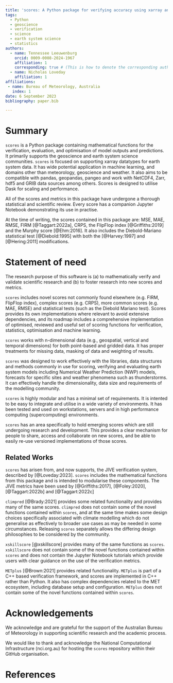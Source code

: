 ```yaml
---
title: 'scores: A Python package for verifying accuracy using xarray and pandas'
tags:
  - Python
  - geoscience
  - verification
  - science
  - earth system science
  - statistics
authors:
  - name: Tennessee Leeuwenburg
    orcid: 0009-0008-2024-1967
    affiliation: 1 
    corresponding: true # (This is how to denote the corresponding author)    
  - name: Nicholas Loveday
    affiliation: 1
affiliations:
 - name: Bureau of Meteorology, Australia
   index: 1
date: 6 September 2023
bibliography: paper.bib 

---
```


# Summary

`scores` is a Python package containing mathematical functions for the verification, evaluation, and optimisation of model outputs and predictions. It primarily supports the geoscience and earth system science communities. `scores` is focused on supporting xarray datatypes for earth system data. It has wide potential application in machine learning, and domains other than meteorology, geoscience and weather. It also aims to be compatible with pandas, geopandas, pangeo and work with NetCDF4, Zarr, hdf5 and GRIB data sources among others. Scores is designed to utilise Dask for scaling and performance.

All of the scores and metrics in this package have undergone a thorough statistical and scientific review. Every score has a companion Jupyter Notebook demonstrating its use in practise.

At the time of writing, the scores contained in this package are: MSE, MAE, RMSE, FIRM [@Taggart:2022a], CRPS, the FlipFlop index [@Griffiths:2019] and the Murphy score [@Ehm:2016]. It also includes the Diebold-Mariano statistical test [@Diebold:1995] with both the [@Harvey:1997] and [@Hering:2011] modifications.

# Statement of need

The research purpose of this software is (a) to mathematically verify and validate scientific research and (b) to foster research into new scores and metrics.

`scores` includes novel scores not commonly found elsewhere (e.g. FIRM, FlipFlop index), complex scores (e.g. CRPS), more common scores (e.g. MAE, RMSE) and statistical tests (such as the Diebold Mariano test). Scores provides its own implementations where relevant to avoid extensive dependencies, and its roadmap includes a comprehensive implementation of optimised, reviewed and useful set of scoring functions for verification, statistics, optimisation and machine learning.

`scores` works with n-dimensional data (e.g., geospatial, vertical and temporal dimensions) for both point-based and gridded data. It has proper treatments for missing data, masking of data and weighting of results.

`scores` was designed to work effectively with the libraries, data structures and methods commonly in use for scoring, verifying and evaluating earth system models including Numerical Weather Prediction (NWP) models, forecasts for specific sites and weather phenomena such as thunderstorms. It can effectively handle the dimensionality, data size and requirements of the modelling community.

`scores` is highly modular and has a minimal set of requirements. It is intented to be easy to integrate and utilise in a wide variety of environments. It has been tested and used on workstations, servers and in high performance computing (supercomputing) environments. 

`scores` has an area specifically to hold emerging scores which are still undergoing research and development. This provides a clear mechanism for people to share, access and collaborate on new scores, and be able to easily re-use versioned implementations of those scores.

## Related Works

`scores` has arisen from, and now supports, the JIVE verification system, described by [@Loveday:2023]. `scores` includes the mathematical functions from this package and is intended to modularise these components. The JIVE metrics have been used by [@Griffiths:2017], [@Foley:2020], [@Taggart:2022b] and [@Taggart:2022c]

`climpred` [@Brady:2021] provides some related functionality and provides many of the same scores. `climpred` does not contain some of the novel functions contained within `scores`, and at the same time makes some design choices specifically associated with climate modelling which do not generalise as effectively to broader use cases as may be needed in some circumstances. Releasing `scores` separately allows the differing design philosophies to be considered by the community.

`xskillscore` [@xskillscore] provides many of the same functions as `scores`. `xskillscore` does not contain some of the novel functions contained within `scores` and does not contain the Jupyter Notebook tutorials which provide users with clear guidance on the use of the verification metrics. 

`METplus` [@Brown:2021] provides related functionality. `METplus` is part of a C++ based verification framework, and scores are implemented in C++ rather than Python. It also has complex dependencies related to the MET ecosystem, including database setup and configuration. `METplus` does not contain some of the novel functions contained within `scores`.

# Acknowledgements

We acknowledge and are grateful for the support of the Australian Bureau of Meteorology in supporting scientific research and the academic process.

We would like to thank and acknowledge the National Computational Infrastructure (nci.org.au) for hosting the `scores` repository within their GitHub organisation.

# References
